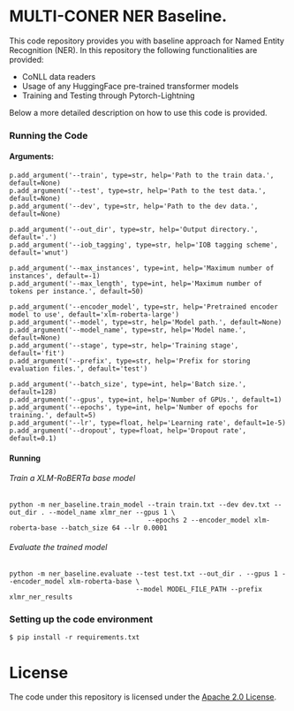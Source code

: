 # MULTI-CONER NER Baseline.

This code repository provides you with baseline approach for Named Entity Recognition (NER). In this repository the following functionalities are provided:

- CoNLL data readers
- Usage of any HuggingFace pre-trained transformer models
- Training and Testing through Pytorch-Lightning  

Below a more detailed description on how to use this code is provided.

### Running the Code

#### Arguments:
```
p.add_argument('--train', type=str, help='Path to the train data.', default=None)
p.add_argument('--test', type=str, help='Path to the test data.', default=None)
p.add_argument('--dev', type=str, help='Path to the dev data.', default=None)

p.add_argument('--out_dir', type=str, help='Output directory.', default='.')
p.add_argument('--iob_tagging', type=str, help='IOB tagging scheme', default='wnut')

p.add_argument('--max_instances', type=int, help='Maximum number of instances', default=-1)
p.add_argument('--max_length', type=int, help='Maximum number of tokens per instance.', default=50)

p.add_argument('--encoder_model', type=str, help='Pretrained encoder model to use', default='xlm-roberta-large')
p.add_argument('--model', type=str, help='Model path.', default=None)
p.add_argument('--model_name', type=str, help='Model name.', default=None)
p.add_argument('--stage', type=str, help='Training stage', default='fit')
p.add_argument('--prefix', type=str, help='Prefix for storing evaluation files.', default='test')

p.add_argument('--batch_size', type=int, help='Batch size.', default=128)
p.add_argument('--gpus', type=int, help='Number of GPUs.', default=1)
p.add_argument('--epochs', type=int, help='Number of epochs for training.', default=5)
p.add_argument('--lr', type=float, help='Learning rate', default=1e-5)
p.add_argument('--dropout', type=float, help='Dropout rate', default=0.1)
``` 

#### Running 

###### Train a XLM-RoBERTa base model
```
python -m ner_baseline.train_model --train train.txt --dev dev.txt --out_dir . --model_name xlmr_ner --gpus 1 \
                                   --epochs 2 --encoder_model xlm-roberta-base --batch_size 64 --lr 0.0001
```

###### Evaluate the trained model
```
python -m ner_baseline.evaluate --test test.txt --out_dir . --gpus 1 --encoder_model xlm-roberta-base \
                                --model MODEL_FILE_PATH --prefix xlmr_ner_results

```

### Setting up the code environment

```
$ pip install -r requirements.txt
```

# License 
The code under this repository is licensed under the [Apache 2.0 License](https://github.com/amzn/multiconer-baseline/blob/main/LICENSE).
